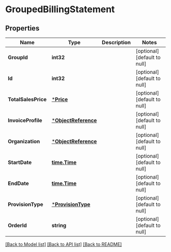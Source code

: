 # GroupedBillingStatement

## Properties
Name | Type | Description | Notes
------------ | ------------- | ------------- | -------------
**GroupId** | **int32** |  | [optional] [default to null]
**Id** | **int32** |  | [optional] [default to null]
**TotalSalesPrice** | [***Price**](Price.md) |  | [optional] [default to null]
**InvoiceProfile** | [***ObjectReference**](ObjectReference.md) |  | [optional] [default to null]
**Organization** | [***ObjectReference**](ObjectReference.md) |  | [optional] [default to null]
**StartDate** | [**time.Time**](time.Time.md) |  | [optional] [default to null]
**EndDate** | [**time.Time**](time.Time.md) |  | [optional] [default to null]
**ProvisionType** | [***ProvisionType**](ProvisionType.md) |  | [optional] [default to null]
**OrderId** | **string** |  | [optional] [default to null]

[[Back to Model list]](../README.md#documentation-for-models) [[Back to API list]](../README.md#documentation-for-api-endpoints) [[Back to README]](../README.md)

